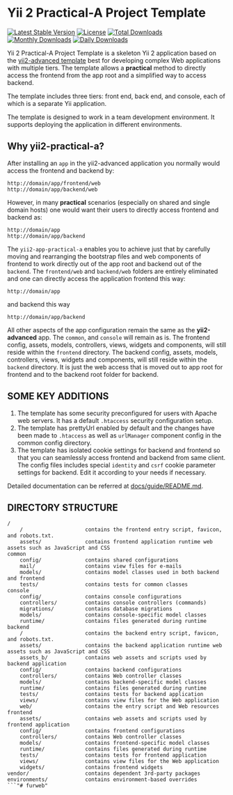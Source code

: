 Yii 2 Practical-A Project Template
==================================

[![Latest Stable Version](https://poser.pugx.org/kartik-v/yii2-app-practical-a/v/stable.svg)](https://packagist.org/packages/kartik-v/yii2-app-practical-a) 
[![License](https://poser.pugx.org/kartik-v/yii2-app-practical-a/license.svg)](https://packagist.org/packages/kartik-v/yii2-app-practical-a)
[![Total Downloads](https://poser.pugx.org/kartik-v/yii2-app-practical-a/downloads.svg)](https://packagist.org/packages/kartik-v/yii2-app-practical-a) 
[![Monthly Downloads](https://poser.pugx.org/kartik-v/yii2-app-practical-a/d/monthly.png)](https://packagist.org/packages/kartik-v/yii2-app-practical-a)
[![Daily Downloads](https://poser.pugx.org/kartik-v/yii2-app-practical-a/d/daily.png)](https://packagist.org/packages/kartik-v/yii2-app-practical-a)

Yii 2 Practical-A Project Template is a skeleton Yii 2 application based on the 
[yii2-advanced template](https://github.com/yiisoft/yii2-app-advanced/) best for 
developing complex Web applications with multiple tiers. The template allows a 
**practical** method to directly access the frontend from the app root and a simplified way to access backend.

The template includes three tiers: front end, back end, and console, each of which
is a separate Yii application.

The template is designed to work in a team development environment. It supports
deploying the application in different environments.

Why yii2-practical-a?
---------------------

After installing an `app` in the yii2-advanced application you normally would access the
frontend and backend by:

```
http://domain/app/frontend/web
http://domain/app/backend/web
```

However, in many **practical** scenarios (especially on shared and single domain hosts) one 
would want their users to directly access frontend and backend as:

```
http://domain/app
http://domain/app/backend
```

The `yii2-app-practical-a` enables you to achieve just that by carefully moving and rearranging the 
bootstrap files and web components of frontend to work directly out of the app root and backend out
of the `backend`. The `frontend/web` and `backend/web` folders are entirely eliminated and one can 
directly access the application frontend this way:

```
http://domain/app
```

and backend this way

```
http://domain/app/backend
```

All other aspects of the app configuration remain the same as the **yii2-advanced** app. The `common`, and `console` 
will remain as is. The frontend config, assets, models, controllers, views, widgets and components, will still reside within 
the `frontend` directory. The backend config, assets, models, controllers, views, widgets and components, will still reside within 
the `backend` directory. It is just the web access that is moved out to app root for frontend and to the backend root folder for 
backend.

SOME KEY ADDITIONS
-------------------

1. The template has some security preconfigured for users with Apache web servers. It has a default `.htaccess` security configuration setup.
2. The template has prettyUrl enabled by default and the changes have been made to `.htaccess` as well as `urlManager`
   component config in the common config directory.
3. The template has isolated cookie settings for backend and frontend so that you can seamlessly access frontend and backend from same client. 
   The config files includes special `identity` and `csrf` cookie parameter settings for backend. Edit it according to your needs if necessary.

Detailed documentation can be referred at [docs/guide/README.md](docs/guide/README.md).

DIRECTORY STRUCTURE
-------------------

```
/
    /                    contains the frontend entry script, favicon, and robots.txt.
    assets/              contains frontend application runtime web assets such as JavaScript and CSS
common
    config/              contains shared configurations
    mail/                contains view files for e-mails
    models/              contains model classes used in both backend and frontend
    tests/               contains tests for common classes    
console
    config/              contains console configurations
    controllers/         contains console controllers (commands)
    migrations/          contains database migrations
    models/              contains console-specific model classes
    runtime/             contains files generated during runtime
backend
    /                    contains the backend entry script, favicon, and robots.txt.
    assets/              contains the backend application runtime web assets such as JavaScript and CSS
    assets_b/            contains web assets and scripts used by backend application
    config/              contains backend configurations
    controllers/         contains Web controller classes
    models/              contains backend-specific model classes
    runtime/             contains files generated during runtime
    tests/               contains tests for backend application    
    views/               contains view files for the Web application
    web/                 contains the entry script and Web resources
frontend
    assets/              contains web assets and scripts used by frontend application
    config/              contains frontend configurations
    controllers/         contains Web controller classes
    models/              contains frontend-specific model classes
    runtime/             contains files generated during runtime
    tests/               contains tests for frontend application
    views/               contains view files for the Web application
    widgets/             contains frontend widgets
vendor/                  contains dependent 3rd-party packages
environments/            contains environment-based overrides
```"# furweb" 
